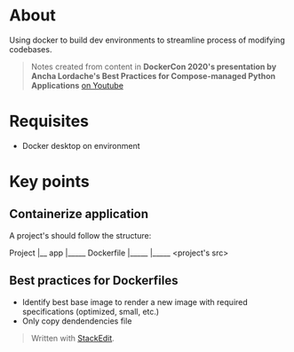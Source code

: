 
# About
Using docker to build dev environments to streamline process of modifying codebases.

> Notes created from content in **DockerCon 2020's presentation by Ancha Lordache's Best Practices for Compose-managed Python Applications** 
> [on Youtube](https://www.youtube.com/watch?v=OkidaZmnADw&feature=youtu.be)

# Requisites 
- Docker desktop on environment

# Key points

## Containerize application

A project's should follow the structure: 

Project
|__ app
|_____ Dockerfile
|_____ <dependencies file>
|_____ <project's src>

## Best practices for Dockerfiles

- Identify best base image to render a new image with required specifications (optimized, small, etc.)
- Only copy dendendencies file

> Written with [StackEdit](https://stackedit.io/).
<!--stackedit_data:
eyJoaXN0b3J5IjpbMTE4MTY3NzcxNywxODE2MTc5NTczXX0=
-->